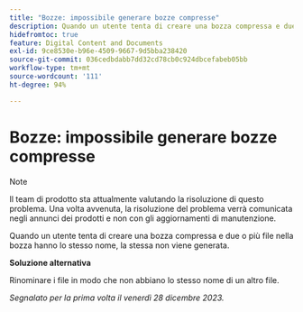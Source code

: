 ```yaml
---
title: "Bozze: impossibile generare bozze compresse"
description: Quando un utente tenta di creare una bozza compressa e due o più file nella bozza hanno lo stesso nome, la stessa non viene generata.
hidefromtoc: true
feature: Digital Content and Documents
exl-id: 9ce8530e-b96e-4509-9667-9d5bba238420
source-git-commit: 036cedbdabb7dd32cd78cb0c924dbcefabeb05bb
workflow-type: tm+mt
source-wordcount: '111'
ht-degree: 94%

---
```


# Bozze: impossibile generare bozze compresse

<!--WF and WFP TOCs-->

>[!NOTE]
>
>Il team di prodotto sta attualmente valutando la risoluzione di questo problema. Una volta avvenuta, la risoluzione del problema verrà comunicata negli annunci dei prodotti e non con gli aggiornamenti di manutenzione.

Quando un utente tenta di creare una bozza compressa e due o più file nella bozza hanno lo stesso nome, la stessa non viene generata.

**Soluzione alternativa**

Rinominare i file in modo che non abbiano lo stesso nome di un altro file.

_Segnalato per la prima volta il venerdì 28 dicembre 2023._
